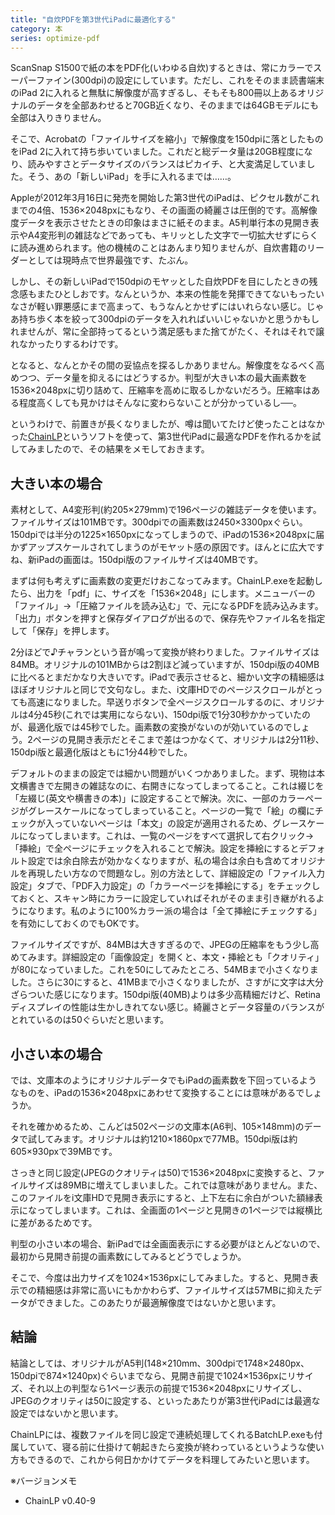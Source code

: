 ```yaml
---
title: "自炊PDFを第3世代iPadに最適化する"
category: 本
series: optimize-pdf
---
```


ScanSnap S1500で紙の本をPDF化(いわゆる自炊)するときは、常にカラーでスーパーファイン(300dpi)の設定にしています。ただし、これをそのまま読書端末のiPad 2に入れると無駄に解像度が高すぎるし、そもそも800冊以上あるオリジナルのデータを全部あわせると70GB近くなり、そのままでは64GBモデルにも全部は入りきりません。

そこで、Acrobatの「ファイルサイズを縮小」で解像度を150dpiに落としたものをiPad 2に入れて持ち歩いていました。これだと総データ量は20GB程度になり、読みやすさとデータサイズのバランスはピカイチ、と大変満足していました。そう、あの「新しいiPad」を手に入れるまでは……。

Appleが2012年3月16日に発売を開始した第3世代のiPadは、ピクセル数がこれまでの4倍、1536×2048pxにもなり、その画面の綺麗さは圧倒的です。高解像度データを表示させたときの印象はまさに紙そのまま。A5判単行本の見開き表示やA4変形判の雑誌などであっても、キリッとした文字で一切拡大せずにらくに読み進められます。他の機械のことはあんまり知りませんが、自炊書籍のリーダーとしては現時点で世界最強です、たぶん。

しかし、その新しいiPadで150dpiのモヤッとした自炊PDFを目にしたときの残念感もまたひとしおです。なんというか、本来の性能を発揮できてないもったいなさが軽い罪悪感にまで高まって、もうなんとかせずにはいれらない感じ。じゃあ持ち歩く本を絞って300dpiのデータを入れればいいじゃないかと思うかもしれませんが、常に全部持ってるという満足感もまた捨てがたく、それはそれで譲れなかったりするわけです。

となると、なんとかその間の妥協点を探るしかありません。解像度をなるべく高めつつ、データ量を抑えるにはどうするか。判型が大きい本の最大画素数を1536×2048pxに切り詰めて、圧縮率を高めに取るしかないだろう。圧縮率はある程度高くしても見かけはそんなに変わらないことが分かっているし──。

というわけで、前置きが長くなりましたが、噂は聞いてたけど使ったことはなかった[ChainLP](http://no722.cocolog-nifty.com/blog/chainlp/)というソフトを使って、第3世代iPadに最適なPDFを作れるかを試してみましたので、その結果をメモしておきます。

## 大きい本の場合

素材として、A4変形判(約205×279mm)で196ページの雑誌データを使います。ファイルサイズは101MBです。300dpiでの画素数は2450×3300pxぐらい。150dpiでは半分の1225×1650pxになってしまうので、iPadの1536×2048pxに届かずアップスケールされてしまうのがモヤット感の原因です。ほんとに広大ですね、新iPadの画面は。150dpi版のファイルサイズは40MBです。

まずは何も考えずに画素数の変更だけおこなってみます。ChainLP.exeを起動したら、出力を「pdf」に、サイズを「1536×2048」にします。メニューバーの「ファイル」→「圧縮ファイルを読み込む」で、元になるPDFを読み込みます。「出力」ボタンを押すと保存ダイアログが出るので、保存先やファイル名を指定して「保存」を押します。

2分ほどで♪チャランという音が鳴って変換が終わりました。ファイルサイズは84MB。オリジナルの101MBからは2割ほど減っていますが、150dpi版の40MBに比べるとまだかなり大きいです。iPadで表示させると、細かい文字の精細感はほぼオリジナルと同じで文句なし。また、i文庫HDでのページスクロールがとっても高速になりました。早送りボタンで全ページスクロールするのに、オリジナルは4分45秒(これでは実用にならない)、150dpi版で1分30秒かかっていたのが、最適化版では45秒でした。画素数の変換がないのが効いているのでしょう。2ページの見開き表示だとそこまで差はつかなくて、オリジナルは2分11秒、150dpi版と最適化版はともに1分44秒でした。

デフォルトのままの設定では細かい問題がいくつかありました。まず、現物は本文横書きで左開きの雑誌なのに、右開きになってしまってること。これは綴じを「左綴じ(英文や横書きの本)」に設定することで解決。次に、一部のカラーページがグレースケールになってしまっていること。ページの一覧で「絵」の欄にチェックが入っていないページは「本文」の設定が適用されるため、グレースケールになってしまいます。これは、一覧のページをすべて選択して右クリック→「挿絵」で全ページにチェックを入れることで解決。設定を挿絵にするとデフォルト設定では余白除去が効かなくなりますが、私の場合は余白も含めてオリジナルを再現したい方なので問題なし。別の方法として、詳細設定の「ファイル入力設定」タブで、「PDF入力設定」の「カラーページを挿絵にする」をチェックしておくと、スキャン時にカラーに設定していればそれがそのまま引き継がれるようになります。私のように100%カラー派の場合は「全て挿絵にチェックする」を有効にしておくのでもOKです。

ファイルサイズですが、84MBは大きすぎるので、JPEGの圧縮率をもう少し高めてみます。詳細設定の「画像設定」を開くと、本文・挿絵とも「クオリティ」が80になっていました。これを50にしてみたところ、54MBまで小さくなりました。さらに30にすると、41MBまで小さくなりましたが、さすがに文字は大分ざらついた感じになります。150dpi版(40MB)よりは多少高精細だけど、Retinaディスプレイの性能は生かしきれてない感じ。綺麗さとデータ容量のバランスがとれているのは50ぐらいだと思います。

## 小さい本の場合

では、文庫本のようにオリジナルデータでもiPadの画素数を下回っているようなものを、iPadの1536×2048pxにあわせて変換することには意味があるでしょうか。

それを確かめるため、こんどは502ページの文庫本(A6判、105×148mm)のデータで試してみます。オリジナルは約1210×1860pxで77MB。150dpi版は約605×930pxで39MBです。

さっきと同じ設定(JPEGのクオリティは50)で1536×2048pxに変換すると、ファイルサイズは89MBに増えてしまいました。これでは意味がありません。また、このファイルをi文庫HDで見開き表示にすると、上下左右に余白がついた額縁表示になってしまいます。これは、全画面の1ページと見開きの1ページでは縦横比に差があるためです。

判型の小さい本の場合、新iPadでは全画面表示にする必要がほとんどないので、最初から見開き前提の画素数にしてみるとどうでしょうか。

そこで、今度は出力サイズを1024×1536pxにしてみました。すると、見開き表示での精細感は非常に高いにもかかわらず、ファイルサイズは57MBに抑えたデータができました。このあたりが最適解像度ではないかと思います。

## 結論

結論としては、オリジナルがA5判(148×210mm、300dpiで1748×2480px、150dpiで874×1240px)ぐらいまでなら、見開き前提で1024×1536pxにリサイズ、それ以上の判型なら1ページ表示の前提で1536×2048pxにリサイズし、JPEGのクオリティは50に設定する、といったあたりが第3世代iPadには最適な設定ではないかと思います。

ChainLPには、複数ファイルを同じ設定で連続処理してくれるBatchLP.exeも付属していて、寝る前に仕掛けて朝起きたら変換が終わっているというような使い方もできるので、これから何日かかけてデータを料理してみたいと思います。

※バージョンメモ

- ChainLP v0.40-9
